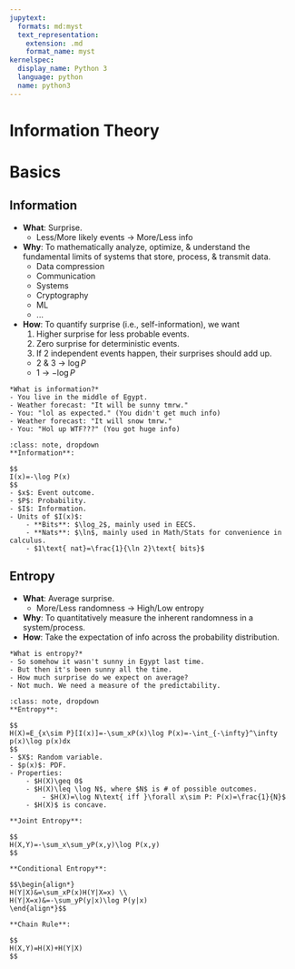 ```yaml
---
jupytext:
  formats: md:myst
  text_representation:
    extension: .md
    format_name: myst
kernelspec:
  display_name: Python 3
  language: python
  name: python3
---
```

# Information Theory
# Basics
## Information
- **What**: Surprise.
    - Less/More likely events $\rightarrow$ More/Less info
- **Why**: To mathematically analyze, optimize, & understand the fundamental limits of systems that store, process, & transmit data.
    - Data compression
    - Communication
    - Systems
    - Cryptography
    - ML
    - ...
- **How**: To quantify surprise (i.e., self-information), we want
    1. Higher surprise for less probable events.
    2. Zero surprise for deterministic events.
    3. If 2 independent events happen, their surprises should add up.
    - 2 & 3 $\rightarrow$ $\log P$
    - 1 $\rightarrow$ $-\log P$

```{dropdown} ELI5
*What is information?*
- You live in the middle of Egypt.
- Weather forecast: "It will be sunny tmrw."
- You: "lol as expected." (You didn't get much info)
- Weather forecast: "It will snow tmrw."
- You: "Hol up WTF???" (You got huge info)
```

```{admonition} Math
:class: note, dropdown
**Information**:

$$
I(x)=-\log P(x)
$$
- $x$: Event outcome.
- $P$: Probability.
- $I$: Information.
- Units of $I(x)$:
	- **Bits**: $\log_2$, mainly used in EECS.
	- **Nats**: $\ln$, mainly used in Math/Stats for convenience in calculus.
	- $1\text{ nat}=\frac{1}{\ln 2}\text{ bits}$
```

## Entropy
- **What**: Average surprise.
	- More/Less randomness $\rightarrow$ High/Low entropy
- **Why**: To quantitatively measure the inherent randomness in a system/process.
- **How**: Take the expectation of info across the probability distribution. 

```{dropdown} ELI5
*What is entropy?*
- So somehow it wasn't sunny in Egypt last time.
- But then it's been sunny all the time.
- How much surprise do we expect on average?
- Not much. We need a measure of the predictability.
```

```{admonition} Math
:class: note, dropdown
**Entropy**:

$$
H(X)=E_{x\sim P}[I(x)]=-\sum_xP(x)\log P(x)=-\int_{-\infty}^\infty p(x)\log p(x)dx
$$
- $X$: Random variable.
- $p(x)$: PDF.
- Properties:
	- $H(X)\geq 0$
	- $H(X)\leq \log N$, where $N$ is # of possible outcomes.
		- $H(X)=\log N\text{ iff }\forall x\sim P: P(x)=\frac{1}{N}$
	- $H(X)$ is concave.

**Joint Entropy**:

$$
H(X,Y)=-\sum_x\sum_yP(x,y)\log P(x,y)
$$

**Conditional Entropy**:

$$\begin{align*}
H(Y|X)&=\sum_xP(x)H(Y|X=x) \\
H(Y|X=x)&=-\sum_yP(y|x)\log P(y|x)
\end{align*}$$

**Chain Rule**:

$$
H(X,Y)=H(X)+H(Y|X)
$$
```
